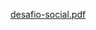 [desafio-social.pdf](https://github.com/viniciusdev7/desafio-perfil-html/files/14381435/desafio-social.pdf)
